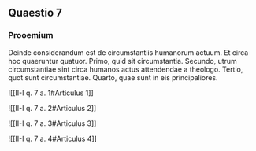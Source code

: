 ## Quaestio 7

### Prooemium

Deinde considerandum est de circumstantiis humanorum actuum. Et circa hoc quaeruntur quatuor. Primo, quid sit circumstantia. Secundo, utrum circumstantiae sint circa humanos actus attendendae a theologo. Tertio, quot sunt circumstantiae. Quarto, quae sunt in eis principaliores.

![[II-I q. 7 a. 1#Articulus 1]]

![[II-I q. 7 a. 2#Articulus 2]]

![[II-I q. 7 a. 3#Articulus 3]]

![[II-I q. 7 a. 4#Articulus 4]]

